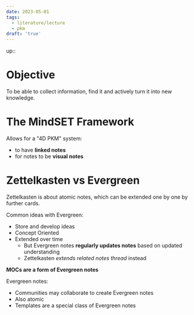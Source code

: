 ```yaml
---
date: 2023-05-01
tags:
  - literature/lecture
  - pkm 
draft: 'true'
---
```

up:: 

# Objective
To be able to collect information, find it and actively turn it into new knowledge.

# The MindSET Framework
Allows for a "4D PKM" system:
- to have **linked notes**
- for notes to be **visual notes**

# Zettelkasten vs Evergreen
Zettelkasten is about atomic notes, which can be extended one by one by further cards.

Common ideas with Evergreen:
- Store and develop ideas
- Concept Oriented
- Extended over time
	- But Evergreen notes **regularly updates notes** based on updated understanding
	- Zettelkasten *extends related notes thread* instead

**MOCs are a form of Evergreen notes**

Evergreen notes:
- Communities may collaborate to create Evergreen notes
- Also atomic
- Templates are a special class of Evergreen notes